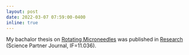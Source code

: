 ```yaml
---
layout: post
date: 2022-03-07 07:59:00-0400
inline: true
---
```


My bachalor thesis on [Rotating Microneedles](https://spj.sciencemag.org/journals/research/2022/9869734/?utm_source=TrendMD&utm_medium=cpc&utm_campaign=Research_TrendMD_1&adobe_mc=MCMID%3D01100660616526618627674078326858807668%7CMCORGID%3D242B6472541199F70A4C98A6%2540AdobeOrg%7CTS%3D1653177600) was published in [Research](https://spj.sciencemag.org/journals/research/) (Science Partner Journal, IF=11.036).
